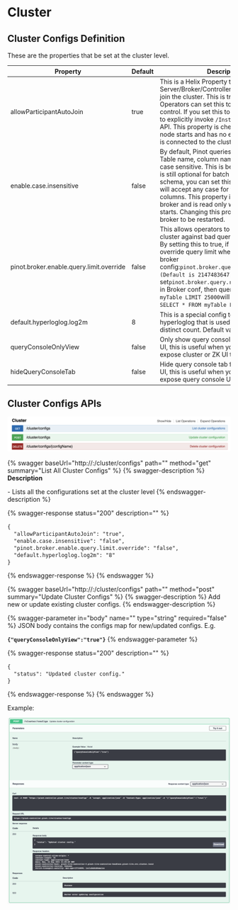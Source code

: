 # Cluster

## Cluster Configs Definition

These are the properties that be set at the cluster level.

| Property                                 | Default | Description                                                                                                                                                                                                                                                                                                                                                                                                                       |
| ---------------------------------------- | ------- | --------------------------------------------------------------------------------------------------------------------------------------------------------------------------------------------------------------------------------------------------------------------------------------------------------------------------------------------------------------------------------------------------------------------------------- |
| allowParticipantAutoJoin                 | true    | This is a Helix Property that allows any Pinot Server/Broker/Controller to automatically join the cluster. This is true by default. Operators can set this to false for more control. If you set this to false, you will have to explicitly invoke `/Instance/addInstance` API. This property is checked when a Pinot node starts and has no effect once the node is connected to the cluster.                                    |
| enable.case.insensitive                  | false   | By default, Pinot queries are case sensitive. Table name, column name, etc must be case sensitive. This is because the schema is still optional for batch tables. If you have a schema, you can set this to true and pinot will accept any case for table names and columns. This property is applicable to the broker and is read only when the broker starts. Changing this property will required broker to be restarted.      |
| pinot.broker.enable.query.limit.override | false   | This allows operators to protect the Pinot cluster against bad queries with large limits. By setting this to true, if Pinot broker override query limit when it is larger than broker config:`pinot.broker.query.response.limit (Default is 2147483647).`E.g. If set`pinot.broker.query.response.limit=1000` in Broker conf, then query`SELECT * FROM myTable LIMIT 25000`will be override to `SELECT * FROM myTable LIMIT 1000`. |
| default.hyperloglog.log2m                | 8       | This is a special config to override for hyperloglog that is used for approximate distinct count. Default value is 8.                                                                                                                                                                                                                                                                                                             |
| queryConsoleOnlyView                     | false   | Only show query console for controller web UI, this is useful when you don't want to expose cluster or ZK UI to Users.                                                                                                                                                                                                                                                                                                            |
| hideQueryConsoleTab                      | false   | Hide query console tab from controller web UI, this is useful when you don't want to expose query console UI to Users.                                                                                                                                                                                                                                                                                                            |

## Cluster Configs APIs

![](<../.gitbook/assets/Screen Shot 2020-07-01 at 10.29.33 PM.png>)

{% swagger baseUrl="http://<controller>:<port>/cluster/configs" path="" method="get" summary="List All Cluster Configs" %}
{% swagger-description %}
**Description**

\- Lists all the configurations set at the cluster level
{% endswagger-description %}

{% swagger-response status="200" description="" %}
```
{
  "allowParticipantAutoJoin": "true",
  "enable.case.insensitive": "false",
  "pinot.broker.enable.query.limit.override": "false",
  "default.hyperloglog.log2m": "8"
}
```
{% endswagger-response %}
{% endswagger %}

{% swagger baseUrl="http://<controller>:<port>/cluster/configs" path="" method="post" summary="Update Cluster Configs" %}
{% swagger-description %}
Add new or update existing cluster configs.
{% endswagger-description %}

{% swagger-parameter in="body" name="" type="string" required="false" %}
JSON body contains the configs map for new/updated configs. E.g.

**`{"queryConsoleOnlyView":"true"}`**
{% endswagger-parameter %}

{% swagger-response status="200" description="" %}
```
{
  "status": "Updated cluster config."
}
```
{% endswagger-response %}
{% endswagger %}

Example:

![](<../.gitbook/assets/image (9) (2).png>)

